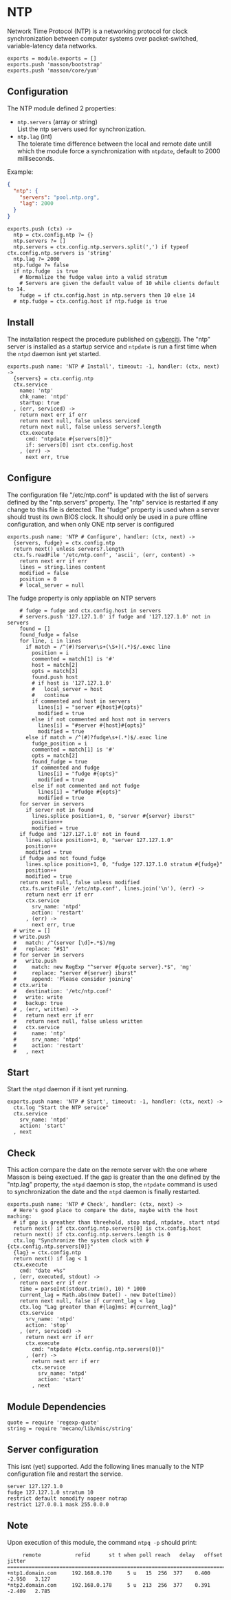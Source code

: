 
# NTP

Network Time Protocol (NTP) is a networking protocol for clock synchronization 
between computer systems over packet-switched, variable-latency data networks.

    exports = module.exports = []
    exports.push 'masson/bootstrap'
    exports.push 'masson/core/yum'

## Configuration

The NTP module defined 2 properties:   

*   `ntp.servers` (array or string)   
    List the ntp servers used for synchronization.   
*   `ntp.lag` (int)   
    The tolerate time difference between the local and remote date untill which 
    the module force a synchronization with `ntpdate`, default to 2000 
    milliseconds.   


Example:

```json
{
  "ntp": {
    "servers": "pool.ntp.org",
    "lag": 2000
  }
}
```

    exports.push (ctx) ->
      ntp = ctx.config.ntp ?= {}
      ntp.servers ?= []
      ntp.servers = ctx.config.ntp.servers.split(',') if typeof ctx.config.ntp.servers is 'string'
      ntp.lag ?= 2000
      ntp.fudge ?= false
      if ntp.fudge  is true
        # Normalize the fudge value into a valid stratum
        # Servers are given the default value of 10 while clients default to 14.
        fudge = if ctx.config.host in ntp.servers then 10 else 14
      # ntp.fudge = ctx.config.host if ntp.fudge is true

## Install

The installation respect the procedure published on [cyberciti][cyberciti]. The
"ntp" server is installed as a startup service and `ntpdate` is run a first 
time when the `ntpd` daemon isnt yet started.

    exports.push name: 'NTP # Install', timeout: -1, handler: (ctx, next) ->
      {servers} = ctx.config.ntp
      ctx.service
        name: 'ntp'
        chk_name: 'ntpd'
        startup: true
      , (err, serviced) ->
        return next err if err
        return next null, false unless serviced
        return next null, false unless servers?.length
        ctx.execute
          cmd: "ntpdate #{servers[0]}"
          if: servers[0] isnt ctx.config.host
        , (err) ->
          next err, true

## Configure

The configuration file "/etc/ntp.conf" is updated with the list of servers 
defined by the "ntp.servers" property. The "ntp" service is restarted if any
change to this file is detected.
The "fudge" property is used when a server should trust its own BIOS clock.
It should only be used in a pure offline configuration,
and when only ONE ntp server is configured

    exports.push name: 'NTP # Configure', handler: (ctx, next) ->
      {servers, fudge} = ctx.config.ntp
      return next() unless servers?.length
      ctx.fs.readFile '/etc/ntp.conf', 'ascii', (err, content) ->
        return next err if err
        lines = string.lines content
        modified = false
        position = 0
        # local_server = null

The fudge property is only appliable on NTP servers

        # fudge = fudge and ctx.config.host in servers
        # servers.push '127.127.1.0' if fudge and '127.127.1.0' not in servers
        found = []
        found_fudge = false
        for line, i in lines
          if match = /^(#)?server\s+(\S+)(.*)$/.exec line
            position = i
            commented = match[1] is '#'
            host = match[2]
            opts = match[3]
            found.push host
            # if host is '127.127.1.0'
            #   local_server = host
            #   continue
            if commented and host in servers
              lines[i] = "server #{host}#{opts}"
              modified = true
            else if not commented and host not in servers
              lines[i] = "#server #{host}#{opts}"
              modified = true
          else if match = /^(#)?fudge\s+(.*)$/.exec line
            fudge_position = i
            commented = match[1] is '#'
            opts = match[2]
            found_fudge = true
            if commented and fudge
              lines[i] = "fudge #{opts}"
              modified = true
            else if not commented and not fudge
              lines[i] = "#fudge #{opts}"
              modified = true
        for server in servers
          if server not in found
            lines.splice position+1, 0, "server #{server} iburst"
            position++
            modified = true
        if fudge and '127.127.1.0' not in found
          lines.splice position+1, 0, "server 127.127.1.0"
          position++
          modified = true
        if fudge and not found_fudge
          lines.splice position+1, 0, "fudge 127.127.1.0 stratum #{fudge}"
          position++
          modified = true
        return next null, false unless modified
        ctx.fs.writeFile '/etc/ntp.conf', lines.join('\n'), (err) ->
          return next err if err
          ctx.service
            srv_name: 'ntpd'
            action: 'restart'
          , (err) ->
            next err, true
      # write = []
      # write.push
      #   match: /^(server [\d]+.*$)/mg
      #   replace: "#$1"
      # for server in servers
      #   write.push
      #     match: new RegExp "^server #{quote server}.*$", 'mg'
      #     replace: "server #{server} iburst"
      #     append: 'Please consider joining'
      # ctx.write
      #   destination: '/etc/ntp.conf'
      #   write: write
      #   backup: true
      # , (err, written) ->
      #   return next err if err
      #   return next null, false unless written
      #   ctx.service
      #     name: 'ntp'
      #     srv_name: 'ntpd'
      #     action: 'restart'
      #   , next

## Start

Start the `ntpd` daemon if it isnt yet running.

    exports.push name: 'NTP # Start', timeout: -1, handler: (ctx, next) -> 
      ctx.log "Start the NTP service"
      ctx.service
        srv_name: 'ntpd'
        action: 'start'
      , next

## Check

This action compare the date on the remote server with the one where Masson is
being exectued. If the gap is greater than the one defined by the "ntp.lag"
property, the `ntpd` daemon is stop, the `ntpdate` command is used to 
synchronization the date and the `ntpd` daemon is finally restarted.

    exports.push name: 'NTP # Check', handler: (ctx, next) ->
      # Here's good place to compare the date, maybe with the host maching:
      # if gap is greather than threehold, stop ntpd, ntpdate, start ntpd
      return next() if ctx.config.ntp.servers[0] is ctx.config.host
      return next() if ctx.config.ntp.servers.length is 0
      ctx.log "Synchronize the system clock with #{ctx.config.ntp.servers[0]}"
      {lag} = ctx.config.ntp
      return next() if lag < 1
      ctx.execute
        cmd: "date +%s"
      , (err, executed, stdout) ->
        return next err if err
        time = parseInt(stdout.trim(), 10) * 1000
        current_lag = Math.abs(new Date() - new Date(time))
        return next null, false if current_lag < lag
        ctx.log "Lag greater than #{lag}ms: #{current_lag}"
        ctx.service
          srv_name: 'ntpd'
          action: 'stop'
        , (err, serviced) ->
          return next err if err
          ctx.execute
            cmd: "ntpdate #{ctx.config.ntp.servers[0]}"
          , (err) ->
            return next err if err
            ctx.service
              srv_name: 'ntpd'
              action: 'start'
            , next

## Module Dependencies

    quote = require 'regexp-quote'
    string = require 'mecano/lib/misc/string'

## Server configuration

This isnt (yet) supported. Add the following lines manually to the NTP
configuration file and restart the service.

```
server 127.127.1.0
fudge 127.127.1.0 stratum 10
restrict default nomodify nopeer notrap
restrict 127.0.0.1 mask 255.0.0.0
```

## Note

Upon execution of this module, the command `ntpq -p` should print:

```
     remote           refid      st t when poll reach   delay   offset  jitter
==============================================================================
+ntp1.domain.com     192.168.0.170     5 u   15  256  377    0.400   -2.950   3.127
*ntp2.domain.com     192.168.0.178     5 u  213  256  377    0.391   -2.409   2.785
```

[cyberciti]: http://www.cyberciti.biz/faq/howto-install-ntp-to-synchronize-server-clock/

